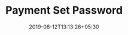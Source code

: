 ---
title: "Payment Set Password"
date: 2019-08-12T13:13:26+05:30
type: "credit-report"
layout: "payment-set-password"

currentinfo: 'completed'
currentpayment: 'incomplete'
currentkyc: ''
currentreport: ''

loggedin: true
progressBar: true
---